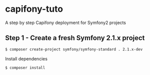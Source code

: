 capifony-tuto
=============

A step by step Capifony deployment for Symfony2 projects

Step 1 - Create a fresh Symfony 2.1.x project
---------------------------------------------

```bash
$ composer create-project symfony/symfony-standard . 2.1.x-dev
```

Install dependencies

```bash
$ composer install
```

